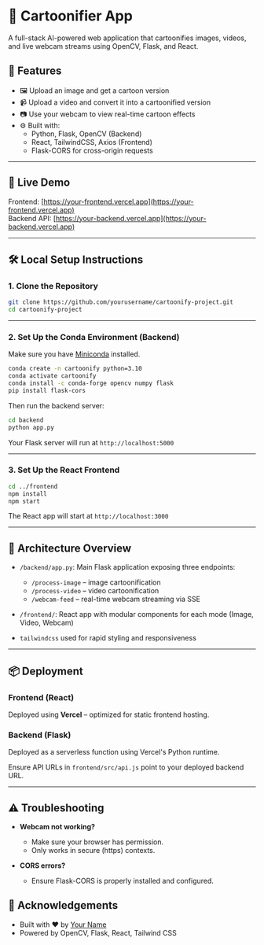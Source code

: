 # 🎨 Cartoonifier App

A full-stack AI-powered web application that cartoonifies images, videos, and live webcam streams using OpenCV, Flask, and React.

## 🌟 Features

- 🖼️ Upload an image and get a cartoon version
- 📹 Upload a video and convert it into a cartoonified version
- 📷 Use your webcam to view real-time cartoon effects
- ⚙️ Built with:
  - Python, Flask, OpenCV (Backend)
  - React, TailwindCSS, Axios (Frontend)
  - Flask-CORS for cross-origin requests

---

## 🚀 Live Demo

Frontend: [https://your-frontend.vercel.app](https://your-frontend.vercel.app)  
Backend API: [https://your-backend.vercel.app](https://your-backend.vercel.app)

---

## 🛠️ Local Setup Instructions

### 1. Clone the Repository

```bash
git clone https://github.com/yourusername/cartoonify-project.git
cd cartoonify-project
```

---

### 2. Set Up the Conda Environment (Backend)

Make sure you have [Miniconda](https://docs.conda.io/en/latest/miniconda.html) installed.

```bash
conda create -n cartoonify python=3.10
conda activate cartoonify
conda install -c conda-forge opencv numpy flask
pip install flask-cors
```

Then run the backend server:

```bash
cd backend
python app.py
```

Your Flask server will run at `http://localhost:5000`

---

### 3. Set Up the React Frontend

```bash
cd ../frontend
npm install
npm start
```

The React app will start at `http://localhost:3000`

---

## 🧠 Architecture Overview

- `/backend/app.py`: Main Flask application exposing three endpoints:
  - `/process-image` – image cartoonification
  - `/process-video` – video cartoonification
  - `/webcam-feed` – real-time webcam streaming via SSE

- `/frontend/`: React app with modular components for each mode (Image, Video, Webcam)

- `tailwindcss` used for rapid styling and responsiveness

---

## 📦 Deployment

### Frontend (React)
Deployed using **Vercel** – optimized for static frontend hosting.

### Backend (Flask)
Deployed as a serverless function using Vercel's Python runtime.

Ensure API URLs in `frontend/src/api.js` point to your deployed backend URL.

---

## ⚠️ Troubleshooting

- **Webcam not working?**
  - Make sure your browser has permission.
  - Only works in secure (https) contexts.

- **CORS errors?**
  - Ensure Flask-CORS is properly installed and configured.




## 🙌 Acknowledgements

- Built with ❤️ by [Your Name](https://github.com/jagannathsaha-4)
- Powered by OpenCV, Flask, React, Tailwind CSS
